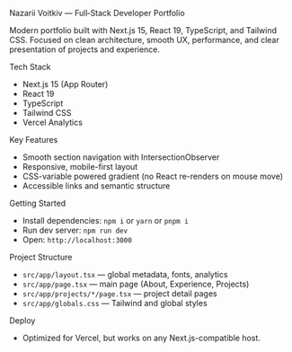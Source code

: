 Nazarii Voitkiv — Full‑Stack Developer Portfolio

Modern portfolio built with Next.js 15, React 19, TypeScript, and Tailwind CSS. Focused on clean architecture, smooth UX, performance, and clear presentation of projects and experience.

Tech Stack
- Next.js 15 (App Router)
- React 19
- TypeScript
- Tailwind CSS
- Vercel Analytics

Key Features
- Smooth section navigation with IntersectionObserver
- Responsive, mobile-first layout
- CSS-variable powered gradient (no React re-renders on mouse move)
- Accessible links and semantic structure

Getting Started
- Install dependencies: `npm i` or `yarn` or `pnpm i`
- Run dev server: `npm run dev`
- Open: `http://localhost:3000`

Project Structure
- `src/app/layout.tsx` — global metadata, fonts, analytics
- `src/app/page.tsx` — main page (About, Experience, Projects)
- `src/app/projects/*/page.tsx` — project detail pages
- `src/app/globals.css` — Tailwind and global styles

Deploy
- Optimized for Vercel, but works on any Next.js-compatible host.
